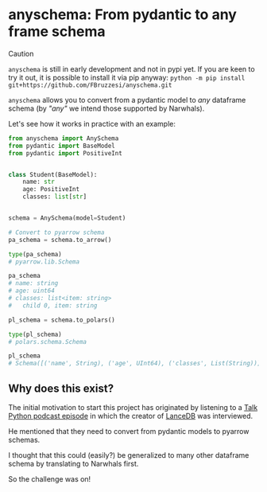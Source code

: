 # anyschema: From pydantic to any frame schema

> [!CAUTION]
> `anyschema` is still in early development and not in pypi yet.
> If you are keen to try it out, it is possible to install it via pip anyway:
> `python -m pip install git+https://github.com/FBruzzesi/anyschema.git`

`anyschema` allows you to convert from a pydantic model to _any_ dataframe schema (by _"any"_ we intend those supported by Narwhals).

Let's see how it works in practice with an example:

```python
from anyschema import AnySchema
from pydantic import BaseModel
from pydantic import PositiveInt


class Student(BaseModel):
    name: str
    age: PositiveInt
    classes: list[str]


schema = AnySchema(model=Student)

# Convert to pyarrow schema
pa_schema = schema.to_arrow()

type(pa_schema)
# pyarrow.lib.Schema

pa_schema
# name: string
# age: uint64
# classes: list<item: string>
#   child 0, item: string

pl_schema = schema.to_polars()

type(pl_schema)
# polars.schema.Schema

pl_schema
# Schema([('name', String), ('age', UInt64), ('classes', List(String))])
```

## Why does this exist?

The initial motivation to start this project has originated by listening to a
[Talk Python podcast episode](https://www.youtube.com/live/wuGirNCyTxA?t=2880s) in which the creator of
[LanceDB](https://github.com/lancedb/lancedb) was interviewed.

He mentioned that they need to convert from pydantic models to pyarrow schemas.

I thought that this could (easily?) be generalized to many other dataframe schema by translating to Narwhals first.

So the challenge was on!
